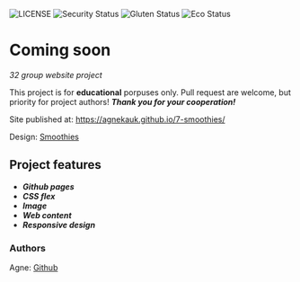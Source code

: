 ![LICENSE](https://img.shields.io/badge/license-MIT-blue.svg?style=flat-square)
![Security Status](https://img.shields.io/security-headers?label=Security&url=https%3A%2F%2Fgithub.com&style=flat-square)
![Gluten Status](https://img.shields.io/badge/Gluten-Free-green.svg)
![Eco Status](https://img.shields.io/badge/ECO-Friendly-green.svg)

# Coming soon

_32 group website project_

This project is for **educational** porpuses only. Pull request are welcome, but priority for project authors! **_Thank you for your cooperation!_**

Site published at: https://agnekauk.github.io/7-smoothies/

Design: [Smoothies](https://cdn.discordapp.com/attachments/850245533838868480/850247344464592906/unknown.png)

## Project features

-   **_Github pages_**
-   **_CSS flex_**
-   **_Image_**
-   **_Web content_**
-   **_Responsive design_**

### Authors

Agne: [Github](https://github.com/agnekauk)
